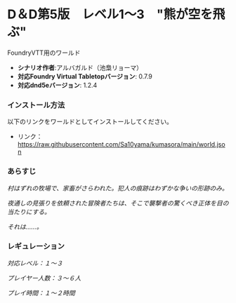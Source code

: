 # D＆D第5版　レベル1～3　"熊が空を飛ぶ"
FoundryVTT用のワールド

* **シナリオ作者**:アルバガルド（池梟リョーマ）
* **対応Foundry Virtual Tabletopバージョン**: 0.7.9
* **対応dnd5eバージョン**: 1.2.4

### インストール方法

以下のリンクをワールドとしてインストールしてください。

* リンク：https://raw.githubusercontent.com/Sa10yama/kumasora/main/world.json

### あらすじ
*村はずれの牧場で、家畜がさらわれた。犯人の痕跡はわずかな争いの形跡のみ。*

*夜通しの見張りを依頼された冒険者たちは、そこで襲撃者の驚くべき正体を目の当たりにする。*

*それは……。*

### レギュレーション
*対応レベル：１～３*

*プレイヤー人数：３～６人*

*プレイ時間：１～２時間*
